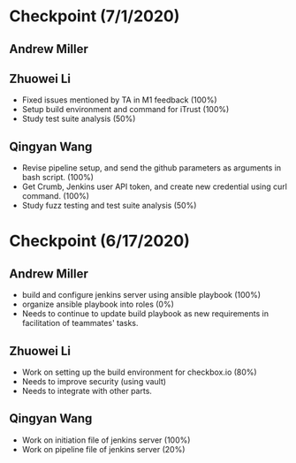 # Checkpoint (7/1/2020)

## Andrew Miller


## Zhuowei Li
- Fixed issues mentioned by TA in M1 feedback (100%)
- Setup build environment and command for iTrust (100%)
- Study test suite analysis (50%)

## Qingyan Wang
- Revise pipeline setup, and send the github parameters as arguments in bash script. (100%)
- Get Crumb, Jenkins user API token, and create new credential using curl command. (100%)
- Study fuzz testing and test suite analysis (50%)


# Checkpoint (6/17/2020)

## Andrew Miller
- build and configure jenkins server using ansible playbook (100%)
- organize ansible playbook into roles (0%)
- Needs to continue to update build playbook as new requirements in facilitation of teammates' tasks.

## Zhuowei Li
- Work on setting up the build environment for checkbox.io (80%)
- Needs to improve security (using vault)
- Needs to integrate with other parts.

## Qingyan Wang
- Work on initiation file of jenkins server (100%)
- Work on pipeline file of jenkins server (20%)
